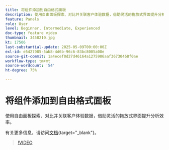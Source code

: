 ```yaml
---
title: 将组件添加到自由格式面板
description: 使用自由面板探索、对比并关联客户体验数据，借助灵活的拖放式界面提升分析效率。
feature: Panels
role: User
level: Beginner, Intermediate, Experienced
doc-type: feature video
thumbnail: 3458210.jpg
kt: 17506
last-substantial-update: 2025-05-09T00:00:00Z
exl-id: e5427085-5ab8-4d6b-96c6-83bc8005a08e
source-git-commit: 1a4ecef0d27d46164a1275906aaf36730468f0ae
workflow-type: tm+mt
source-wordcount: '54'
ht-degree: 75%

---
```


# 将组件添加到自由格式面板

使用自由面板探索、对比并关联客户体验数据，借助灵活的拖放式界面提升分析效率。

有关更多信息，请访问[文档](https://experienceleague.adobe.com/en/docs/analytics-platform/using/cja-workspace/panels/freeform-panel){target="_blank"}。

>[!VIDEO](https://video.tv.adobe.com/v/3458210/?learn=on)
